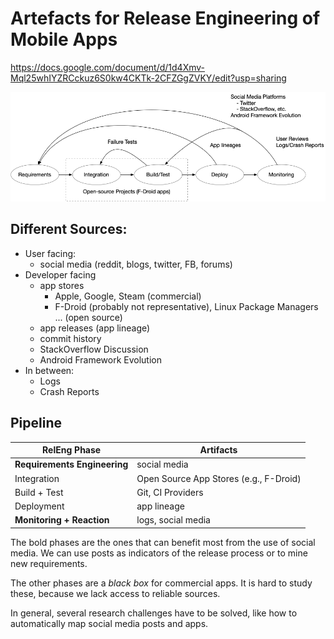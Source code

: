 # Artefacts for Release Engineering of Mobile Apps
https://docs.google.com/document/d/1d4Xmv-Mql25whIYZRCckuz6S0kw4CKTk-2CFZGgZVKY/edit?usp=sharing




![Overview](artefacts.png)



## Different Sources:

- User facing:
	- social media (reddit, blogs, twitter, FB, forums)
- Developer facing
	- app stores
    	- Apple, Google, Steam (commercial)
    	- F-Droid (probably not representative), Linux Package Managers ... (open source)
	- app releases (app lineage)
	- commit history
	- StackOverflow Discussion
	- Android Framework Evolution
- In between:
	- Logs
	- Crash Reports
	
	
## Pipeline

| RelEng Phase                 | Artifacts |
| ------------------------     | -------------------- |
| **Requirements Engineering** | social media        |
| Integration                  | Open Source App Stores (e.g., F-Droid)  |
| Build + Test                 | Git, CI Providers |
| Deployment                   | app lineage |
| **Monitoring + Reaction**    | logs, social media   |


The bold phases are the ones that can benefit most from the use of social media.
We can use posts as indicators of the release process or to mine new requirements.

The other phases are a *black box* for commercial apps. It is hard to study these,
because we lack access to reliable sources.

In general, several research challenges have to be solved, like how to automatically map social media posts and apps.
